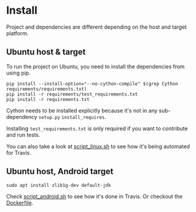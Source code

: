 # Install

Project and dependencies are different depending on the host and target platform.

## Ubuntu host & target
To run the project on Ubuntu, you need to install the dependencies from using pip.
```
pip install --install-option="--no-cython-compile" $(grep Cython requirements/requirements.txt)
pip install -r requirements/test_requirements.txt
pip install -r requirements.txt
```
Cython needs to be installed explicitly because it's not in any sub-dependency `setup.py` `install_requires`.

Installing `test_requirements.txt` is only required if you want to contribute and run tests.

You can also take a look at [script_linux.sh](/travis/script_linux.sh) to see how it's being automated for Travis.


## Ubuntu host, Android target
```
sudo apt install zlib1g-dev default-jdk
```
Check [script_android.sh](/travis/script_android.sh) to see how it's done in Travis. Or checkout the [Dockerfile](https://github.com/AndreMiras/PyWallet/blob/feature/ticket37_travis_docker/Dockerfile).
